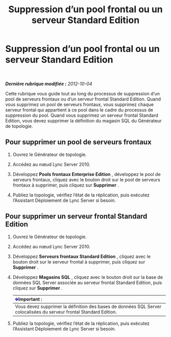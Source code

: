 ﻿---
title: Suppression d’un pool frontal ou un serveur Standard Edition
TOCTitle: Suppression d’un pool frontal ou un serveur Standard Edition
ms:assetid: 83c39a36-49a1-4ac6-9cc5-b0e441b1fdec
ms:mtpsurl: https://technet.microsoft.com/fr-fr/library/JJ688115(v=OCS.15)
ms:contentKeyID: 49891421
ms.date: 05/20/2016
mtps_version: v=OCS.15
ms.translationtype: HT
---

# Suppression d’un pool frontal ou un serveur Standard Edition

 

_**Dernière rubrique modifiée :** 2012-10-04_

Cette rubrique vous guide tout au long du processus de suppression d’un pool de serveurs frontaux ou d’un serveur frontal Standard Edition. Quand vous supprimez un pool de serveurs frontaux, vous supprimez chaque serveur frontal qui appartient à ce pool dans le cadre du processus de suppression du pool. Quand vous supprimez un serveur frontal Standard Edition, vous devez supprimer la définition du magasin SQL du Générateur de topologie.

## Pour supprimer un pool de serveurs frontaux

1.  Ouvrez le Générateur de topologie.

2.  Accédez au nœud Lync Server 2010.

3.  Développez **Pools frontaux Enterprise Edition** , développez le pool de serveurs frontaux, cliquez avec le bouton droit sur le pool de serveurs frontaux à supprimer, puis cliquez sur **Supprimer** .

4.  Publiez la topologie, vérifiez l’état de la réplication, puis exécutez l’Assistant Déploiement de Lync Server si besoin.

## Pour supprimer un serveur frontal Standard Edition

1.  Ouvrez le Générateur de topologie.

2.  Accédez au nœud Lync Server 2010.

3.  Développez **Serveurs frontaux Standard Edition** , cliquez avec le bouton droit sur le serveur frontal à supprimer, puis cliquez sur **Supprimer** .

4.  Développez **Magasins SQL** , cliquez avec le bouton droit sur la base de données SQL Server associée au serveur frontal Standard Edition, puis cliquez sur **Supprimer** .
    
    <table>
    <thead>
    <tr class="header">
    <th><img src="images/Gg425917.important(OCS.15).gif" title="important" alt="important" />Important :</th>
    </tr>
    </thead>
    <tbody>
    <tr class="odd">
    <td>Vous devez supprimer la définition des bases de données SQL Server colocalisées du serveur frontal Standard Edition.</td>
    </tr>
    </tbody>
    </table>


5.  Publiez la topologie, vérifiez l’état de la réplication, puis exécutez l’Assistant Déploiement de Lync Server si besoin.

